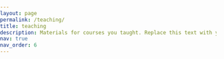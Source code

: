 ```yaml
---
layout: page
permalink: /teaching/
title: teaching
description: Materials for courses you taught. Replace this text with your description.
nav: true
nav_order: 6
---
```


<head>
    <meta charset="UTF-8">
    <meta name="viewport" content="width=device-width, initial-scale=1.0">
    <title>Academic Semesters and Lectures</title>
    <link rel="stylesheet" href="style.css">
    <style>
        body {
            margin: 0;
            padding: 0;
            width: 100%;
        }

        table {
            border-collapse: collapse;
            width: 100%;
            table-layout: fixed; /* Ensures consistent column widths */
            border: 1px solid black;
        }
        th, td {
            border-top: 1px solid black;
            border-bottom: 1px solid black;
            padding: 10px;
            text-align: left;
            overflow-wrap: break-word; /* Helps with long text */
        }
        th {
            background-color: #f2f2f2;
        }
        td {
            border-left: none;
            border-right: none;
        }
        tr:nth-child(even) {
            background-color: #f2f2f2;
        }
    </style>
</head>
<body>

<div>
    <strong>As Teaching Assistant</strong><br />
    (creating exercise sheets, editing course materials)
    <table>
        <colgroup>
            <col style="width: 20%;">
            <col style="width: 80%;">
        </colgroup>
        <thead>
            <tr>
                <th>Semester</th>
                <th></th>
            </tr>
        </thead>
        <tbody>
            <tr>
                <td>Summer 2024</td>
                <td>Lecture <em>Partielle Differentialgleichungen</em>, held by <a href="https://www.uni-heidelberg.de/math/knuepfer/" target="_blank">Prof. Dr. H. Knüpfer</a> (Heidelberg University)</td>
            </tr>
            <tr>
                <td>Winter 2023/24</td>
                <td>Lecture <em>Variationsrechnung 2</em>, held by <a href="https://www.uni-heidelberg.de/math/knuepfer/" target="_blank">Prof. Dr. H. Knüpfer</a> (Heidelberg University)</td>
            </tr>
            <tr>
                <td></td>
                <td>Seminar <em>Themen aus den Partiellen Differentialgleichungen</em>, held by <a href="https://www.uni-heidelberg.de/math/knuepfer/" target="_blank">Prof. Dr. H. Knüpfer</a> (Heidelberg University)</td>
            </tr>
            <tr>
                <td>Summer 2023</td>
                <td>Lecture <em>Partielle Differentialgleichungen</em>, held by <a href="https://www.uni-heidelberg.de/math/knuepfer/" target="_blank">Prof. Dr. H. Knüpfer</a> (Heidelberg University)</td>
            </tr>
        </tbody>
    </table>
</div>

<div>
    <strong>As Student Assistant</strong><br />
    (leading tutorials, correcting exercise sheets)
    <table>
        <colgroup>
            <col style="width: 20%;">
            <col style="width: 80%;">
        </colgroup>
        <thead>
            <tr>
                <th>Semester</th>
                <th></th>
            </tr>
        </thead>
        <tbody>
			<tr>
                <td>Winter 2022/23</td>
                <td>Lecture <em>Höhere Analysis</em>, held by <a href="https://www.uni-heidelberg.de/math/rueland/" target="_blank">Prof. Dr. A. Rüland</a> (Heidelberg University)</td>
            </tr>
            <tr>
                <td>Summer 2022</td>
                <td>Lecture <em>Analysis 2</em>, held by <a href="https://www.uni-heidelberg.de/math/rueland/" target="_blank">Prof. Dr. A. Rüland</a> (Heidelberg University)</td>
            </tr>
            <tr>
                <td>Winter 2021/22</td>
                <td>Lecture <em>Analysis 1</em>, held by <a href="https://www.uni-heidelberg.de/math/rueland/" target="_blank">Prof. Dr. A. Rüland</a> (Heidelberg University)</td>
            </tr>
            <tr>
                <td>Winter 2020/21</td>
                <td>Lecture <em>Analysis 1</em>, held by <a href="https://www.mathi.uni-heidelberg.de/~palbers/" target="_blank">Prof. Dr. P. Albers</a> (Heidelberg University)</td>
            </tr>
			<!-- hidden row in order to get same alignment of both tables -->
			 <tr style='visibility:collapse'>
				<td></td>
                <td>Seminar <em>Themen aus den Partiellen Differentialgleichungen</em>, held by <a href="https://www.uni-heidelberg.de/math/knuepfer/" target="_blank">Prof. Dr. H. Knüpfer</a> (Heidelberg University)</td>
            </tr>
        </tbody>
    </table>
</div>

</body>
